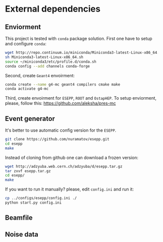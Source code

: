 # External dependencies

## Enviorment

This project is tested with `conda` package solution.
First one have to setup and configure `conda`:
```bash
wget http://repo.continuum.io/miniconda/Miniconda3-latest-Linux-x86_64.sh
sh Miniconda3-latest-Linux-x86_64.sh
source ~/miniconda3/etc/profile.d/conda.sh
conda config --add channels conda-forge
```

Second, create `Geant4` envoirment:
```bash
conda create --name g4-mc geant4 compilers cmake make
conda activate g4-mc
```

Third, create envoirment for `ESEPP`, `ROOT` and `OstapHEP`.
To setup enviorment, please, follow this: https://github.com/aleksha/pres-mc


## Event generator

It's better to use automatic config version for the `ESEPP`.
```bash
git clone https://github.com/nuramatov/esepp.git
cd esepp
make
```

Instead of cloning from github one can download a frozen version:
```bash
wget http://adzyuba.web.cern.ch/adzyuba/d/esepp.tar.gz
tar zxvf esepp.tar.gz
cd esepp/
make
```

If you want to run it manually? please, edit `config.ini` and run it:
```bash
cp ../configs/esepp/config.ini ./
python start.py config.ini
```

## Beamfile


## Noise data
